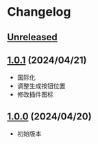 # Changelog

## [Unreleased]()

## [1.0.1]() (2024/04/21)

- 国际化
- 调整生成按钮位置
- 修改插件图标

## [1.0.0]() (2024/04/20)

- 初始版本